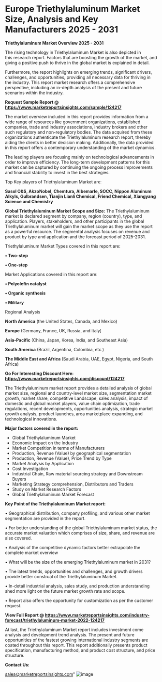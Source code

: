 # Europe Triethylaluminum Market Size, Analysis and Key Manufacturers 2025 - 2031

<Strong> Triethylaluminum Market Overview 2025 - 2031</strong>

The rising technology in Triethylaluminum Market is also depicted in this research report. Factors that are boosting the growth of the market, and giving a positive push to thrive in the global market is explained in detail.

Furthermore, the report highlights on emerging trends, significant drivers, challenges, and opportunities, providing all necessary data for thriving in the industry. This report market research offers a comprehensive perspective, including an in-depth analysis of the present and future scenarios within the industry.

<strong>Request Sample Report @ <a href=https://www.marketreportsinsights.com/sample/124217>https://www.marketreportsinsights.com/sample/124217</a></strong>

The market overview included in this report provides information from a wide range of resources like government organizations, established companies, trade and industry associations, industry brokers and other such regulatory and non-regulatory bodies. The data acquired from these organizations authenticate the Triethylaluminum research report, thereby aiding the clients in better decision making. Additionally, the data provided in this report offers a contemporary understanding of the market dynamics.

The leading players are focusing mainly on technological advancements in order to improve efficiency. The long-term development patterns for this market can be captured by continuing the ongoing process improvements and financial stability to invest in the best strategies.

Top Key players of Triethylaluminum Market are:

<strong>Sasol O&S, AkzoNobel, Chemtura, Albemarle, SOCC, Nippon Aluminum Alkyls, Gulbrandsen, Tianjin Lianli Chemical, Friend Chemical, Xiangyang Science and Chemistry</strong>

<strong><b>Global Triethylaluminum Market Scope and Size:</b></strong>
The Triethylaluminum market is declared segment by company, region (country), type, and application. Players, stakeholders, and other participants in the global Triethylaluminum market will gain the market scope as they use the report as a powerful resource. The segmental analysis focuses on revenue and product by type and application and the forecast period of 2025-2031.

Triethylaluminum Market Types covered in this report are:

<strong>• Two-step

• One-step</strong>

Market Applications covered in this report are:

<strong>• Polyolefin catalyst

• Organic synthesis

• Military</strong> 

Regional Analysis

<strong>North America</strong> (the United States, Canada, and Mexico)

<strong>Europe</strong> (Germany, France, UK, Russia, and Italy)

<strong>Asia-Pacific</strong> (China, Japan, Korea, India, and Southeast Asia)

<strong>South America</strong> (Brazil, Argentina, Colombia, etc.)

<strong>The Middle East and Africa</strong> (Saudi Arabia, UAE, Egypt, Nigeria, and South Africa)

<strong>Go For Interesting Discount Here: <a href=https://www.marketreportsinsights.com/discount/124217>https://www.marketreportsinsights.com/discount/124217</a></strong>

The Triethylaluminum market report provides a detailed analysis of global market size, regional and country-level market size, segmentation market growth, market share, competitive Landscape, sales analysis, impact of domestic and global market players, value chain optimization, trade regulations, recent developments, opportunities analysis, strategic market growth analysis, product launches, area marketplace expanding, and technological innovations.

<strong><b>Major factors covered in the report:</b></strong>
<ul>
  <li>Global Triethylaluminum Market </li>
  <li>Economic Impact on the Industry</li>
  <li>Market Competition in terms of Manufacturers</li>
  <li>Production, Revenue (Value) by geographical segmentation</li>
  <li>Production, Revenue (Value), Price Trend by Type</li>
  <li>Market Analysis by Application</li>
  <li>Cost Investigation</li>
  <li>Industrial Chain, Raw material sourcing strategy and Downstream Buyers</li>
  <li>Marketing Strategy comprehension, Distributors and Traders</li>
  <li>Study on Market Research Factors</li>
  <li>Global Triethylaluminum Market Forecast</li>
</ul>

<strong><b>Key Point of the Triethylaluminum Market report:</b></strong>

• Geographical distribution, company profiling, and various other market segmentation are provided in the report.

• For better understanding of the global Triethylaluminum market status, the accurate market valuation which comprises of size, share, and revenue are also covered.

• Analysis of the competitive dynamic factors better extrapolate the complete market overview

• What will be the size of the emerging Triethylaluminum market in 2031?

• The latest trends, opportunities and challenges, and growth drivers provide better construal of the Triethylaluminum Market.

• In-detail industrial analysis, sales study, and production understanding shed more light on the future market growth rate and scope.

• Report also offers the opportunity for customization as per the customer request.

<strong><b>View Full Report @ <a href=https://www.marketreportsinsights.com/industry-forecast/triethylaluminum-market-2022-124217>https://www.marketreportsinsights.com/industry-forecast/triethylaluminum-market-2022-124217</a></b></strong>


At last, the Triethylaluminum Market report includes investment come analysis and development trend analysis. The present and future opportunities of the fastest growing international industry segments are coated throughout this report. This report additionally presents product specification, manufacturing method, and product cost structure, and price structure.

<strong>Contact Us:</strong>

sales@marketreportsinsights.com"
![image](https://github.com/user-attachments/assets/c0847729-d275-4f9c-a62e-71aa4b147dbb)
